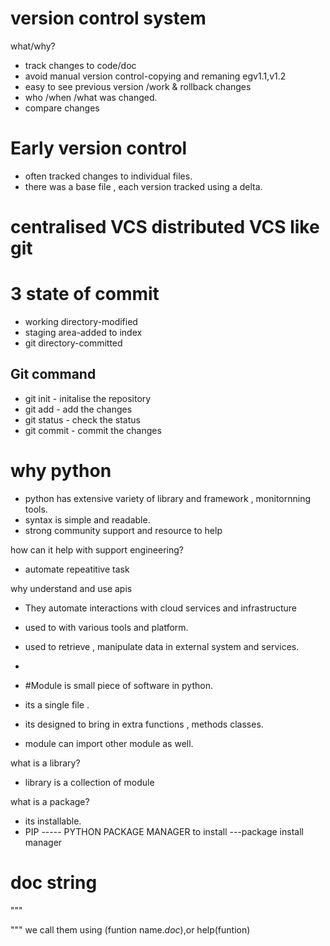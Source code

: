 # version control system

what/why?
- track changes to code/doc
- avoid manual version control-copying and remaning egv1.1,v1.2
- easy to see previous version /work & rollback changes
- who /when /what was changed. 
- compare changes


# Early version control
- often tracked changes to individual files.
- there was a base file , each version tracked using a delta.

# centralised VCS distributed VCS like git

# 3 state of commit
- working directory-modified
- staging area-added to index
- git directory-committed

## Git command 
- git init - initalise the repository
- git add - add the changes
- git status - check the status
- git commit - commit the changes



# why python 
- python has extensive  variety of library and framework , monitornning tools.
- syntax is simple and readable. 
- strong community support and resource to help

how can it help with support engineering?
- automate repeatitive task

why understand and use apis
- They automate interactions with cloud  services and infrastructure
- used to with various tools and platform. 
- used to retrieve , manipulate data in external system and services.

- 
- #Module is small piece of software in python. 
- its a single file . 
- its designed to bring in extra functions , methods classes. 
- module can import other module as well. 

what is a library?
* library is a collection of module

what is a package?
* its installable.
* PIP ----- PYTHON PACKAGE MANAGER to install ---package install manager


# doc string
"""


""" 
we call them using (funtion name._doc_),or help(funtion)


